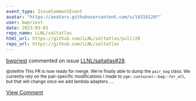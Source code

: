 ```yaml
---
event_type: IssueCommentEvent
avatar: "https://avatars.githubusercontent.com/u/14316120?"
user: bwpriest
date: 2023-03-01
repo_name: LLNL/saltatlas
html_url: https://github.com/LLNL/saltatlas/pull/28
repo_url: https://github.com/LLNL/saltatlas
---
```


<a href='https://github.com/bwpriest' target='_blank'>bwpriest</a> commented on issue <a href='https://github.com/LLNL/saltatlas/pull/28' target='_blank'>LLNL/saltatlas#28</a>.

<small>@steiltre This PR is now ready for merge. We're finally able to dump the `pair_bag` class. We currently rely on the pair-specific modifications I made to `ygm::container::bag::for_all`, but that will change once we add lambda adapters. ...</small>

<a href='https://github.com/LLNL/saltatlas/pull/28' target='_blank'>View Comment</a>